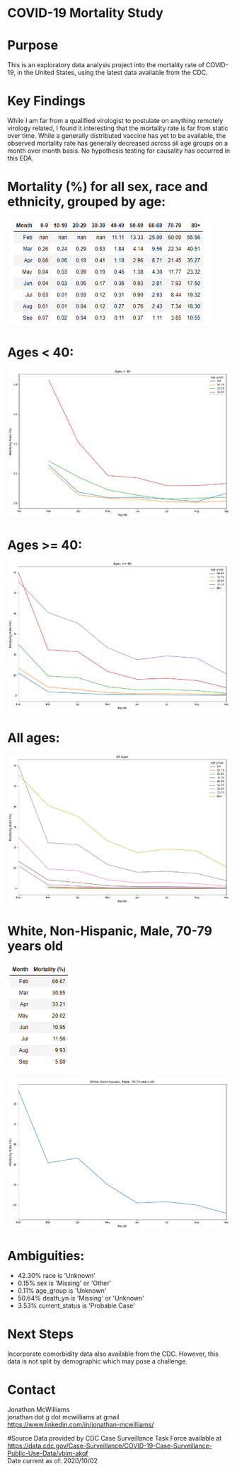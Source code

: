# COVID-19 Mortality Study

# Purpose
This is an exploratory data analysis project into the mortality rate of COVID-19, in the United States, using the latest data available from the CDC.

# Key Findings
While I am far from a qualified virologist to postulate on anything remotely virology related, I found it interesting that the mortality rate is far from static over time. While a generally distributed vaccine has yet to be available, the observed mortality rate has generally decreased across all age groups on a month over month basis. No hypothesis testing for causality has occurred in this EDA.

# Mortality (%) for all sex, race and ethnicity, grouped by age:
![alt text](https://github.com/homesmac/COVID_19_Mortality_Study/blob/main/mortality_study_images/06_all_ages_df.png)

# Ages < 40:
![alt text](https://github.com/homesmac/COVID_19_Mortality_Study/blob/main/mortality_study_images/01_under_40.png)

# Ages >= 40:
![alt text](https://github.com/homesmac/COVID_19_Mortality_Study/blob/main/mortality_study_images/02_40_plus.png)

# All ages:
![alt text](https://github.com/homesmac/COVID_19_Mortality_Study/blob/main/mortality_study_images/05_all_ages.png)

# White, Non-Hispanic, Male, 70-79 years old
![alt text](https://github.com/homesmac/COVID_19_Mortality_Study/blob/main/mortality_study_images/04_white_male_70s.PNG)

![alt text](https://github.com/homesmac/COVID_19_Mortality_Study/blob/main/mortality_study_images/03_white_male_70s_plot.PNG)

# Ambiguities:
* 42.30% race is 'Unknown'
* 0.15% sex is 'Missing' or 'Other'
* 0.11% age_group is 'Unknown'
* 50.64% death_yn is 'Missing' or 'Unknown'
* 3.53% current_status is 'Probable Case'

# Next Steps
Incorporate comorbidity data also available from the CDC. However, this data is not split by demographic which may pose a challenge.

# Contact
Jonathan McWilliams\
jonathan dot g dot mcwilliams at gmail\
https://www.linkedin.com/in/jonathan-mcwilliams/

#Source 
Data provided by CDC Case Surveillance Task Force available at https://data.cdc.gov/Case-Surveillance/COVID-19-Case-Surveillance-Public-Use-Data/vbim-akqf \
Date current as of: 2020/10/02


